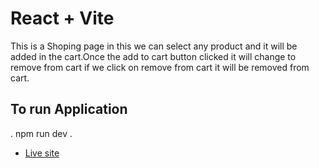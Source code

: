 # React + Vite

This is a Shoping page in this we can select any product and it will be added in the cart.Once the add to cart button clicked it will change to remove from cart if we click on remove from cart it will be removed from cart.

## To run Application 
.
npm run dev
.

- [Live site](https://main--silver-rolypoly-2371f3.netlify.app/)
